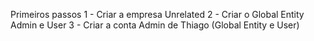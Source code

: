 Primeiros passos
1 - Criar a empresa Unrelated
2 - Criar o Global Entity Admin e User
3 - Criar a conta Admin de Thiago (Global Entity e User)
